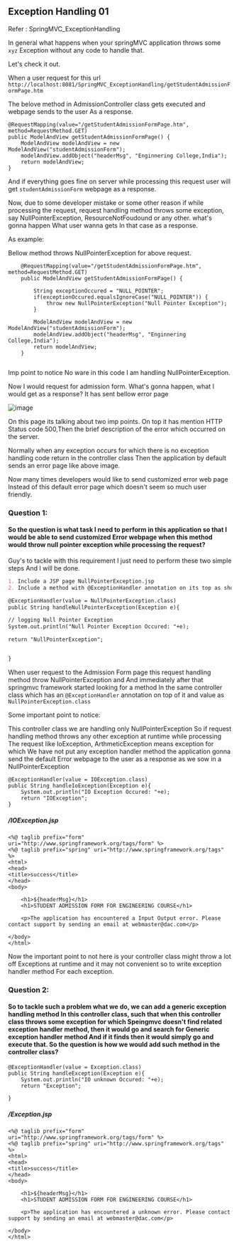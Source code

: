 ## Exception Handling 01

Refer : SpringMVC_ExceptionHandling

In general what happens when your springMVC application throws some ```xyz``` Exception without any code to handle that.

Let's check it out.

When a user request for this url ```http://localhost:8081/SpringMVC_ExceptionHandling/getStudentAdmissionFormPage.htm```

The belove method in AdmissionController class gets executed and webpage sends to the user As a response.

```
@RequestMapping(value="/getStudentAdmissionFormPage.htm", method=RequestMethod.GET)
public ModelAndView getStudentAdmissionFormPage() {
	ModelAndView modelAndView = new ModelAndView("studentAdmissionForm");
	modelAndView.addObject("headerMsg", "Enginnering College,India");
	return modelAndView;
}
```
And if everything goes fine on server while processing this request user will get `studentAdmissionForm` webpage as a response.

Now, due to some developer mistake or some other reason if while processing the request, request handling method throws some exception, say NullPointerException, ResourceNotFoudound or any other. what's gonna happen What user wanna gets In that case as a response.

As example: 

Bellow method throws NullPointerException for above request.

```
	@RequestMapping(value="/getStudentAdmissionFormPage.htm", method=RequestMethod.GET)
	public ModelAndView getStudentAdmissionFormPage() {
		
		String exceptionOccured = "NULL_POINTER";
		if(exceptionOccured.equalsIgnoreCase("NULL_POINTER")) {
			throw new NullPointerException("Null Pointer Exception");
		}
		
		ModelAndView modelAndView = new ModelAndView("studentAdmissionForm");
		modelAndView.addObject("headerMsg", "Enginnering College,India");
		return modelAndView;
	}
	 
```

Imp point to notice No ware in this code I am handling NullPointerException.

Now I would request for admission form.
What's gonna happen, what I would get as a response?
It has sent bellow error page

![image](https://user-images.githubusercontent.com/35020560/57191396-b82d1e00-6f42-11e9-8c35-76181911bdd0.png)


On this page its talking about two imp points.
On top it has mention HTTP Status code 500,Then the brief description of the error which occurred on the server.

Normally when any exception occurs for which there is no exception handling code return in the controller class Then the application by default sends an error page like above image.

Now many times developers would like to send customized error web page Instead of this default error page which doesn't seem so much user friendly.

### Question 1: 

#### So the question is what task I need to perform in this application so that I would be able to send customized Error webpage when this method would throw null pointer exception while processing the request?

Guy's to tackle with this requirement I just need to perform these two simple steps And I will be done.


```markdown
1. Include a JSP page NullPointerException.jsp
2. Include a method with @ExceptionHandler annotation on its top as shown below:

@ExceptionHandler(value = NullPointerException.class)
public String handleNullPointerException(Exception e){

// logging Null Pointer Exception
System.out.println("Null Pointer Exception Occured: "+e);

return "NullPointerException";


}

```

When user request to the Admission Form page this request handling method throw NullPointerException and And immediately after that springmvc framework started looking for a method In the same controller class which has an `@ExceptionHandler` annotation on top of it and value as `NullPointerException.class`

Some important point to notice:

This controller class we are handling only NullPointerException So if request handling method throws any other exception at runtime while processing The request like IoException, ArthmeticException means exception for which We have not put any exception handler method the application gonna send the default Error webpage to the user as a response as we sow in a NullPointerException

```
@ExceptionHandler(value = IOException.class)
public String handleIoException(Exception e){
	System.out.println("IO Exception Occured: "+e);
	return "IOException";
}

```

##### /IOException.jsp

```
<%@ taglib prefix="form" uri="http://www.springframework.org/tags/form" %>
<%@ taglib prefix="spring" uri="http://www.springframework.org/tags" %>
<html>
<head>
<title>success</title>
</head>
<body>

	<h1>${headerMsg}</h1>
	<h1>STUDENT ADMISSION FORM FOR ENGINEERING COURSE</h1>
	
	<p>The application has encountered a Input Output error. Please contact support by sending an email at webmaster@dac.com</p>

</body>
</html>
```

Now the important point to not here is your controller class might throw a lot off Exceptions at runtime and it may not convenient so to write exception handler method For each exception.

### Question 2:
#### So to tackle such a problem what we do, we can add a generic exception handling method In this controller class, such that when this controller class throws some exception for which Speingmvc doesn't find related exception handler method, then it would go and search for Generic exception handler method And if it finds then it would simply go and execute that. So the question is how we would add such method in the controller class?

```
@ExceptionHandler(value = Exception.class)
public String handleException(Exception e){
	System.out.println("IO unknown Occured: "+e);
	return "Exception";

}
```
##### /Exception.jsp

```
<%@ taglib prefix="form" uri="http://www.springframework.org/tags/form" %>
<%@ taglib prefix="spring" uri="http://www.springframework.org/tags" %>
<html>
<head>
<title>success</title>
</head>
<body>

	<h1>${headerMsg}</h1>
	<h1>STUDENT ADMISSION FORM FOR ENGINEERING COURSE</h1>
	
	<p>The application has encountered a unknown error. Please contact support by sending an email at webmaster@dac.com</p>

</body>
</html>
```

